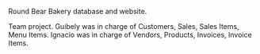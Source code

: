 Round Bear Bakery database and website.

Team project.
Guibely was in charge of Customers, Sales, Sales Items, Menu Items. 
Ignacio was in charge of Vendors, Products, Invoices, Invoice Items.
